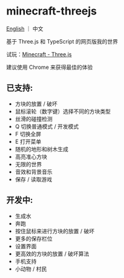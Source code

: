 # minecraft-threejs

[English](https://github.com/Vyse12138/minecraft-threejs) ｜ 中文

基于 Three.js 和 TypeScript 的网页版我的世界

试玩：[Minecraft - Three.js](https://mc.yuleiz.com/)

建议使用 Chrome 来获得最佳的体验

## 已支持:

- 方块的放置 / 破坏
- 鼠标滚轮（数字键）选择不同的方块类型
- 丝滑的碰撞检测
- Q 切换普通模式 / 开发模式
- F 切换全屏
- E 打开菜单
- 随机的地形和树木生成
- 高亮准心方块
- 无限的世界
- 音效和背景音乐
- 保存 / 读取游戏

## 开发中:

- 生成水
- 奔跑
- 按住鼠标来进行方块的放置 / 破坏
- 更多的保存栏位
- 设置界面
- 更高效的方块的放置 / 破坏算法
- 手机支持
- 小动物 / 村民
